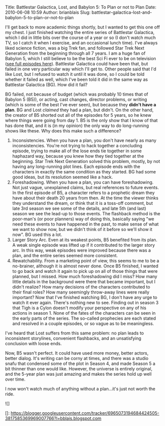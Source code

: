 Title: Battlestar Galactica, Lost, and Babylon 5: To Plan or not to Plan
Date: 2010-06-08 10:59
Author: brianblais
Slug: battlestar-galactica-lost-and-babylon-5-to-plan-or-not-to-plan

I'll get back to more academic things shortly, but I wanted to get this
one off my chest. I just finished watching the entire series of
Battlestar Galactica, which I did in little bits over the course of a
year or so (I don't watch much TV, so I catch it when I exercise, and an
occasional lunch time). I've always liked science fiction, was a big
Trek fan, and followed Star Trek Next Generation from the beginning
through all 7 years. I am a huge fan of Babylon 5, which I still believe
to be the best Sci Fi ever to be on television ([see full episodes
here][]). Battlestar Galactica could have been that, but failed in one
very particular way which I'll get to. Other people said that I'd like
Lost, but I refused to watch it until it was done, so I could be told
whether it failed as well, which I've been told it did in the same way
as Battlestar Galactica (BG). How did it fail?

BG failed, not because of budget (which was probably 10 times that of
Babylon 5 (B5)), or acting, cast changes, director problems, or writing
(which is some of the best I've ever seen), but because they **didn't
have a plan**. BG and Lost *claimed* they had a plan, but didn't. On the
other hand, the creator of B5 shorted out all of the episodes for 5
years, so he knew where things were going from day 1. B5 is the only
show that I know of that has done that, and it is (in my opinion) the
only way to do long-running shows like these. Why does this make such a
difference?

1.  Inconsistencies. When you have a plan, you don't have nearly as many
    inconsistencies. You're not trying to hack together a concluding
    episode, trying to make all of the lose ends tie together in some
    haphazard way, because you knew how they tied together at the
    beginning. Star Trek Next Generation solved this problem, mostly, by
    not having any long-running plot lines. Each episode ends with the
    characters in exactly the same condition as they started. BG had
    some good ideas, but its resolution seemed like a hack.
2.  Foreshadowing. When you have a plan, you can have foreshadowing. Not
    just vague, unexplained claims, but real references to future
    events. In the first episode of B5, a character refers to a
    prophetic dream they have about their death 20 years from then. At
    the time the viewer thinks they understand the dream, or think that
    it is a toss-off comment, but late 3rd season we see some of the
    details, and late 5th (and last) season we see the lead-up to those
    events. The flashback method is the poor-man's (or poor planners)
    way of doing this, basically saying "we need these events to have
    happened in the past, to make sense of what we want to show now, but
    we didn't think of it before so we'll show it now". BG used this a
    lot.
3.  Larger Story Arc. Even at its weakest points, B5 benefited from its
    plan. A weak single episode was lifted up if it contributed to the
    larger story arc. In this way, weak episodes were improved because
    there was a plan, and the entire series seemed more consistent.
4.  Rewatchability. From a marketing point of view, this seems to me to
    be a no-brainer, although it is almost never done. Once B5 finished,
    I wanted to go back and watch it again to pick up on all of those
    things that were planned, but I missed. How much foreshadowing did I
    miss? How many little details in the background were there that
    became important, but I didn't realize? How many decisions of the
    characters contributed to their final roles? How many seemingly
    throw-away lines were really important? Now that I've finished
    watching BG, I don't have any urge to watch it ever again. There's
    nothing new to see. Finding out in season 3 that Tigh is a Cylon
    doesn't modify your perspective on any of his actions in season 1.
    None of the fates of the characters can be seen in the early parts
    of the series. The so-called prophecies are each stated and resolved
    in a couple episodes, or so vague as to be meaningless.

I've heard that Lost suffers from this same problem: no plan leads to
inconsistent storylines, convenient flashbacks, and an unsatisfying
conclusion with loose ends.

Now, B5 wasn't perfect. It could have used more money, better actors,
better dialog. It's writing can be corny at times, and there was a
studio snafu that condensed some of the plot in Season 4, and made
Season 5 a bit thinner than one would like. However, the universe is
entirely original, and the 5-year plan was just amazing and makes the
series hold up well over time.

I now won't watch much of anything without a plan...it's just not worth
the ride.

<div class="blogger-post-footer">
![]

</div>

  [see full episodes here]: http://www.thewb.com/shows/babylon-5
  []: https://blogger.googleusercontent.com/tracker/6965073194684424505-3817585369969007766?l=bblais.blogspot.com
